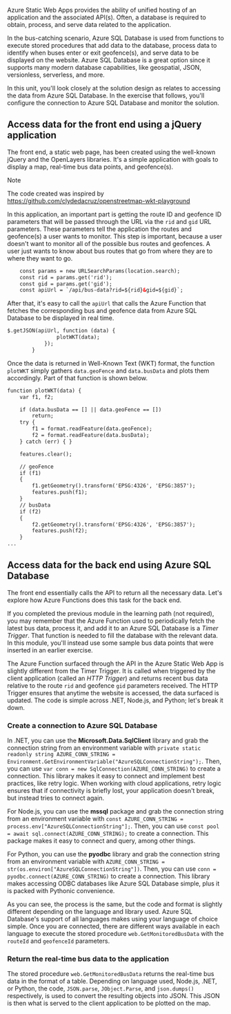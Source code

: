 Azure Static Web Apps provides the ability of unified hosting of an application and the associated API(s). Often, a database is required to obtain, process, and serve data related to the application.

In the bus-catching scenario, Azure SQL Database is used from functions to execute stored procedures that add data to the database, process data to identify when buses enter or exit geofence(s), and serve data to be displayed on the website. Azure SQL Database is a great option since it supports many modern database capabilities, like geospatial, JSON, versionless, serverless, and more.

In this unit, you'll look closely at the solution design as relates to accessing the data from Azure SQL Database. In the exercise that follows, you'll configure the connection to Azure SQL Database and monitor the solution.

## Access data for the front end using a jQuery application

The front end, a static web page, has been created using the well-known jQuery and the OpenLayers libraries. It's a simple application with goals to display a map, real-time bus data points, and geofence(s).

> [!NOTE]
> The code created was inspired by https://github.com/clydedacruz/openstreetmap-wkt-playground

In this application, an important part is getting the route ID and geofence ID parameters that will be passed through the URL via the `rid` and `gid` URL parameters. These parameters tell the application the routes and geofence(s) a user wants to monitor. This step is important, because a user doesn't want to monitor all of the possible bus routes and geofences. A user just wants to know about bus routes that go from where they are to where they want to go.

```html
    const params = new URLSearchParams(location.search);
    const rid = params.get('rid');
    const gid = params.get('gid');
    const apiUrl = `/api/bus-data?rid=${rid}&gid=${gid}`;
```

After that, it's easy to call the `apiUrl` that calls the Azure Function that fetches the corresponding bus and geofence data from Azure SQL Database to be displayed in real time.

```html
$.getJSON(apiUrl, function (data) {
                plotWKT(data);                
            });
        }
```

Once the data is returned in Well-Known Text (WKT) format, the function `plotWKT` simply gathers `data.geoFence` and `data.busData` and plots them accordingly. Part of that function is shown below.

```html
function plotWKT(data) {
    var f1, f2;

    if (data.busData == [] || data.geoFence == [])
        return;
    try {
        f1 = format.readFeature(data.geoFence);
        f2 = format.readFeature(data.busData);
    } catch (err) { }

    features.clear();

    // geoFence
    if (f1)
    {
        f1.getGeometry().transform('EPSG:4326', 'EPSG:3857');
        features.push(f1);
    }
    // busData
    if (f2)
    {
        f2.getGeometry().transform('EPSG:4326', 'EPSG:3857');
        features.push(f2);
    }
...
```

## Access data for the back end using Azure SQL Database

The front end essentially calls the API to return all the necessary data. Let's explore how Azure Functions does this task for the back end.

If you completed the previous module in the learning path (not required), you may remember that the Azure Function used to periodically fetch the latest bus data, process it, and add it to an Azure SQL Database is a *Timer Trigger*. That function is needed to fill the database with the relevant data. In this module, you'll instead use some sample bus data points that were inserted in an earlier exercise.

The Azure Function surfaced through the API in the Azure Static Web App is slightly different from the Timer Trigger. It is called when triggered by the client application (called an *HTTP Trigger*) and returns recent bus data relative to the route `rid` and geofence `gid` parameters received. The HTTP Trigger ensures that anytime the website is accessed, the data surfaced is updated. The code is simple across .NET, Node.js, and Python; let's break it down.

### Create a connection to Azure SQL Database

In .NET, you can use the **Microsoft.Data.SqlClient** library and grab the connection string from an environment variable with `private static readonly string AZURE_CONN_STRING = Environment.GetEnvironmentVariable("AzureSQLConnectionString");`. Then, you can use `var conn = new SqlConnection(AZURE_CONN_STRING)` to create a connection. This library makes it easy to connect and implement best practices, like retry logic. When working with cloud applications, retry logic ensures that if connectivity is briefly lost, your application doesn't break, but instead tries to connect again.

For Node.js, you can use the **mssql** package and grab the connection string from an environment variable with `const AZURE_CONN_STRING = process.env["AzureSQLConnectionString"];`. Then, you can use `const pool = await sql.connect(AZURE_CONN_STRING);` to create a connection. This package makes it easy to connect and query, among other things.

For Python, you can use the **pyodbc** library and grab the connection string from an environment variable with `AZURE_CONN_STRING = str(os.environ["AzureSQLConnectionString"])`. Then, you can use `conn = pyodbc.connect(AZURE_CONN_STRING)` to create a connection. This library makes accessing ODBC databases like Azure SQL Database simple, plus it is packed with Pythonic convenience.

As you can see, the process is the same, but the code and format is slightly different depending on the language and library used. Azure SQL Database's support of all languages makes using your language of choice simple. Once you are connected, there are different ways available in each language to execute the stored procedure `web.GetMonitoredBusData` with the `routeId` and `geofenceId` parameters.

### Return the real-time bus data to the application

The stored procedure `web.GetMonitoredBusData` returns the real-time bus data in the format of a table. Depending on language used, Node.js, .NET, or Python, the code, `JSON.parse`, `JObject.Parse`, and `json.dumps()` respectively, is used to convert the resulting objects into JSON. This JSON is then what is served to the client application to be plotted on the map.

